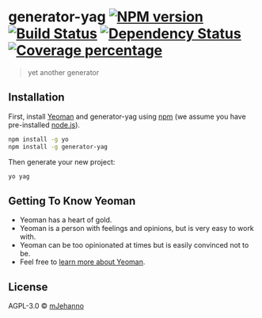 # generator-yag [![NPM version][npm-image]][npm-url] [![Build Status][travis-image]][travis-url] [![Dependency Status][daviddm-image]][daviddm-url] [![Coverage percentage][coveralls-image]][coveralls-url]
> yet another generator

## Installation

First, install [Yeoman](http://yeoman.io) and generator-yag using [npm](https://www.npmjs.com/) (we assume you have pre-installed [node.js](https://nodejs.org/)).

```bash
npm install -g yo
npm install -g generator-yag
```

Then generate your new project:

```bash
yo yag
```

## Getting To Know Yeoman

 * Yeoman has a heart of gold.
 * Yeoman is a person with feelings and opinions, but is very easy to work with.
 * Yeoman can be too opinionated at times but is easily convinced not to be.
 * Feel free to [learn more about Yeoman](http://yeoman.io/).

## License

AGPL-3.0 © [mJehanno]()


[npm-image]: https://badge.fury.io/js/generator-yag.svg
[npm-url]: https://npmjs.org/package/generator-yag
[travis-image]: https://travis-ci.org/mJehanno/generator-yag.svg?branch=master
[travis-url]: https://travis-ci.org/mJehanno/generator-yag
[daviddm-image]: https://david-dm.org/mJehanno/generator-yag.svg?theme=shields.io
[daviddm-url]: https://david-dm.org/mJehanno/generator-yag
[coveralls-image]: https://coveralls.io/repos/mJehanno/generator-yag/badge.svg
[coveralls-url]: https://coveralls.io/r/mJehanno/generator-yag
